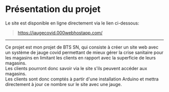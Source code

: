 # Présentation du projet

Le site est disponible en ligne directement via le lien ci-dessous:
> https://jaugecovid.000webhostapp.com/


***

Ce projet est mon projet de BTS SN, qui consiste à créer un site web avec un système de jauge covid permettant de mieux gérer la crise sanitaire pour les magasins en limitant les clients en rapport avec la superficie de leurs magasins.  
Les clients pourront donc savoir via le site s'ils peuvent accéder aux magasins.  
Les clients sont donc comptés à partir d'une installation Arduino et mettra directement à jour ce nombre sur le site avec une jauge.
